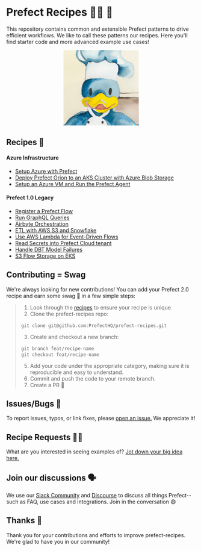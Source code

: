 
# Prefect Recipes 🧑‍🍳 🥐

This repository contains common and extensible Prefect patterns to drive efficient workflows. We like to call these patterns our recipes. Here you'll find starter code and more advanced example use cases!

<div align="center">
  <a href="https://github.com/PrefectHQ/prefect-recipes">
    <img src="imgs/chef_marvin_by_dalle.png" alt="Logo" width="200">
  </a>
</div>


## Recipes 🍯

#### Azure Infrastructure
- [Setup Azure with Prefect](./video-demos/setup-azure-with-prefect/)
- [Deploy Prefect Orion to an AKS Cluster with Azure Blob Storage](./devops/infrastructure-as-code/azure/prefect-agent-on-aks/)
- [Setup an Azure VM and Run the Prefect Agent](./devops/infrastructure-as-code/azure/prefect-agent-on-avm/)

#### Prefect 1.0 Legacy
- [Register a Prefect Flow](./prefect-v1-legacy/devops/github-actions/)
- [Run GraphQL Queries](./prefect-v1-legacy/graphql-queries/)
- [Airbyte Orchestration](./prefect-v1-legacy/use-cases/airbyte-orchestration/)
- [ETL with AWS S3 and Snowflake](./prefect-v1-legacy/use-cases/etl-s3-to-snowflake/)
- [Use AWS Lambda for Event-Driven Flows](./prefect-v1-legacy/use-cases/event-driven-triggers/)
- [Read Secrets into Prefect Cloud tenant](./prefect-v1-legacy/use-cases/import-secrets-to-cloud/)
- [Handle DBT Model Failures](./prefect-v1-legacy/use-cases/rerun_dbt_models_from_failure/)
- [S3 Flow Storage on EKS](./prefect-v1-legacy/use-cases/s3-flow-storage-on-eks/)

## Contributing = Swag 
We're always looking for new contributions! You can add your Prefect 2.0 recipe and earn some swag 🧢 in a few simple steps:

>1. Look through the [recipes](#recipes) to ensure your recipe is unique
>2. Clone the prefect-recipes repo:
>```console
>git clone git@github.com:PrefectHQ/prefect-recipes.git
>```
>3. Create and checkout a new branch:
>```console
>git branch feat/recipe-name
>git checkout feat/recipe-name
>```
>5. Add your code under the appropriate category, making sure it is reproducible and easy to understand.
>6. Commit and push the code to your remote branch.
>7. Create a PR 🤌 

## Issues/Bugs 🐛
To report issues, typos, or link fixes, please [open an issue.](https://github.com/PrefectHQ/prefect-recipes/issues/new?assignees=&labels=i%3A+bug&template=bug_report.yaml&title=%5BBug%5D%3A+) We appreciate it!

## Recipe Requests 👩‍🍳
What are you interested in seeing examples of? [Jot down your big idea here.](https://github.com/PrefectHQ/prefect-recipes/issues/new?assignees=&labels=i%3A+enhancement&template=feature_request.yaml)

## Join our discussions 🗣️
We use our [Slack Community](https://www.prefect.io/slack) and [Discourse](https://discourse.prefect.io/c/21) to discuss all things Prefect-- such as FAQ, use cases and integrations. Join in the conversation :smile:

## Thanks 💙
Thank you for your contributions and efforts to improve prefect-recipes. We're glad to have you in our community!
